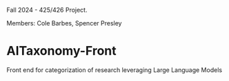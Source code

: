 Fall 2024 - 425/426 Project.

Members: Cole Barbes, Spencer Presley

# AITaxonomy-Front
Front end for categorization of research leveraging Large Language Models
